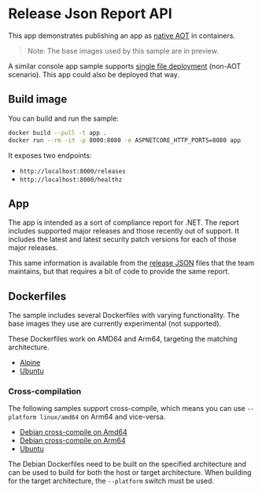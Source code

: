 # Release Json Report API

This app demonstrates publishing an app as [native AOT](https://learn.microsoft.com/dotnet/core/deploying/native-aot/) in containers.

> Note: The base images used by this sample are in preview.

A similar console app sample supports [single file deployment](../releasesapp/README.md) (non-AOT scenario). This app could also be deployed that way.

## Build image

You can build and run the sample:

```bash
docker build --pull -t app .
docker run --rm -it -p 8000:8080 -e ASPNETCORE_HTTP_PORTS=8080 app
```

It exposes two endpoints:

- `http://localhost:8000/releases`
- `http://localhost:8000/healthz`

## App

The app is intended as a sort of compliance report for .NET. The report includes supported major releases and those recently out of support. It includes the latest and latest security patch versions for each of those major releases.

This same information is available from the [release JSON](https://github.com/dotnet/core/blob/main/release-notes/releases-index.json) files that the team maintains, but that requires a bit of code to provide the same report.

## Dockerfiles

The sample includes several Dockerfiles with varying functionality. The base images they use are currently experimental (not supported).

These Dockerfiles work on AMD64 and Arm64, targeting the matching architecture.

- [Alpine](Dockerfile.alpine)
- [Ubuntu](Dockerfile)

### Cross-compilation

The following samples support cross-compile, which means you can use `--platform linux/amd64` on Arm64 and vice-versa.

- [Debian cross-compile on Amd64](Dockerfile.debian-cross-x64-arm64)
- [Debian cross-compile on Arm64](Dockerfile.debian-cross-arm64-x64)
- [Ubuntu](Dockerfile)

The Debian Dockerfiles need to be built on the specified architecture and can be used to build for both the host or target architecture. When building for the target architecture, the `--platform` switch must be used.
